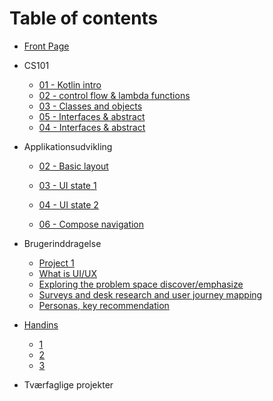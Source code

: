 # Table of contents

* [Front Page](README.md)

* CS101
  * [01 - Kotlin intro](CS101/01-kotlin-intro.md)
  * [02 - control flow & lambda functions](CS101/02-control-flow-lambda.md) 
  * [03 - Classes and objects](CS101/03-classes-and-objects.md)
  * [05 - Interfaces & abstract](CS101/05-interfaces-abstract.md)
  * [04 - Interfaces & abstract](CS101/05-interfaces-abstract.md)
  
* Applikationsudvikling

  - [02 - Basic layout](applikationsudvikling/02-basic-layout.md)

  - [03 - UI state 1](applikationsudvikling/03-ui-state-intro.md)

  - [04 - UI state 2](applikationsudvikling/04-ui-state-lists.md)

  - [06 - Compose navigation](applikationsudvikling/06-compose-navigation.md)
* Brugerinddragelse
  * [Project 1](brugerinddragelse/project-1.md)
  * [What is UI/UX](brugerinddragelse/week-5.md)
  * [Exploring the problem space discover/emphasize](brugerinddragelse/week-6.md)
  * [Surveys and desk research and user journey mapping](brugerinddragelse/week-7.md)
  * [Personas, key recommendation](brugerinddragelse/week-8.md)
* [Handins](handins/README.md)
  * [1](handins/week-1.md) 
  * [2](handins/week-2.md)
  * [3](handins/week-3.md) 
* Tværfaglige projekter 



